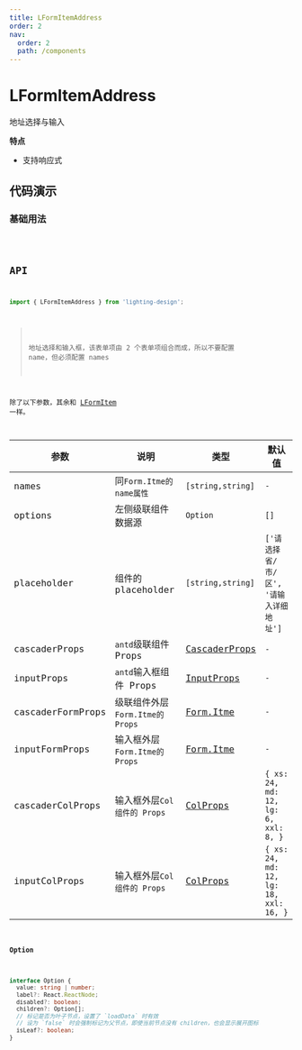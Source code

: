 ```yaml
---
title: LFormItemAddress
order: 2
nav:
  order: 2
  path: /components
---
```


# LFormItemAddress

地址选择与输入

**特点**

- 支持响应式

## 代码演示

### 基础用法

<code src='./demos/Demo1.tsx'>

## API

```ts
import { LFormItemAddress } from 'lighting-design';
```

> 地址选择和输入框，该表单项由 2 个表单项组合而成，所以不要配置 name，但必须配置 names

除了以下参数，其余和 [LFormItem](/components/form-item) 一样。

| 参数 | 说明 | 类型 | 默认值 |
| --- | --- | --- | --- |
| names | 同`Form.Itme的name属性` | `[string,string]` | `-` |
| options | 左侧级联组件数据源 | `Option` | `[]` |
| placeholder | 组件的 placeholder | `[string,string]` | `['请选择省/市/区', '请输入详细地址']` |
| cascaderProps | `antd`级联组件 Props | [CascaderProps](https://4x.ant.design/components/cascader-cn/#API) | `-` |
| inputProps | `antd`输入框组件 Props | [InputProps](https://4x.ant.design/components/input-cn/#API) | `-` |
| cascaderFormProps | 级联组件外层`Form.Itme的 Props` | [Form.Itme](https://4x.ant.design/components/input-cn/#API) | `-` |
| inputFormProps | 输入框外层`Form.Itme的 Props` | [Form.Itme](https://4x.ant.design/components/input-cn/#API) | `-` |
| cascaderColProps | 输入框外层`Col组件的 Props` | [ColProps](https://4x.ant.design/components/grid-cn/#Col) | `{ xs: 24, md: 12, lg: 6, xxl: 8, }` |
| inputColProps | 输入框外层`Col 组件的 Props` | [ColProps](https://4x.ant.design/components/grid-cn/#Col) | `{ xs: 24, md: 12, lg: 18, xxl: 16, }` |

#### Option

```ts
interface Option {
  value: string | number;
  label?: React.ReactNode;
  disabled?: boolean;
  children?: Option[];
  // 标记是否为叶子节点，设置了 `loadData` 时有效
  // 设为 `false` 时会强制标记为父节点，即使当前节点没有 children，也会显示展开图标
  isLeaf?: boolean;
}
```
